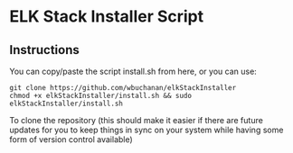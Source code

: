 # ELK Stack Installer Script

## Instructions
You can copy/paste the script install.sh from here, or you can use:

```
git clone https://github.com/wbuchanan/elkStackInstaller
chmod +x elkStackInstaller/install.sh && sudo elkStackInstaller/install.sh
```

To clone the repository (this should make it easier if there are future updates for you to keep things in sync on your system while having some form of version control available)


